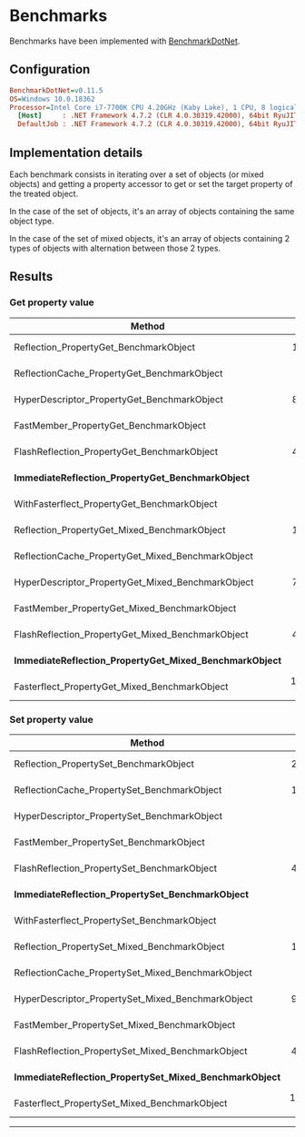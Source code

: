 # Benchmarks

Benchmarks have been implemented with [BenchmarkDotNet](https://github.com/dotnet/BenchmarkDotNet).

## Configuration

```ini 
BenchmarkDotNet=v0.11.5
OS=Windows 10.0.18362
Processor=Intel Core i7-7700K CPU 4.20GHz (Kaby Lake), 1 CPU, 8 logical and 4 physical cores
  [Host]     : .NET Framework 4.7.2 (CLR 4.0.30319.42000), 64bit RyuJIT-v4.8.3815.0
  DefaultJob : .NET Framework 4.7.2 (CLR 4.0.30319.42000), 64bit RyuJIT-v4.8.3815.0
```

## Implementation details

Each benchmark consists in iterating over a set of objects (or mixed objects) and getting a property accessor to get or set the target property of the treated object.

In the case of the set of objects, it's an array of objects containing the same object type.

In the case of the set of mixed objects, it's an array of objects containing 2 types of objects with alternation between those 2 types.

## Results

### Get property value

|                                                Method |         Mean |       Error |      StdDev | Ratio | RatioSD |
|------------------------------------------------------ |-------------:|------------:|------------:|------:|--------:|
|                Reflection_PropertyGet_BenchmarkObject |    161.82 us |   2.8856 us |   2.6992 us |  1.00 |    0.00 |
|           ReflectionCache_PropertyGet_BenchmarkObject |     87.94 us |   0.9080 us |   0.8494 us |  0.54 |    0.01 |
|           HyperDescriptor_PropertyGet_BenchmarkObject |    827.82 us |   2.9013 us |   2.7138 us |  5.12 |    0.09 |
|                FastMember_PropertyGet_BenchmarkObject |     87.99 us |   1.2164 us |   1.0783 us |  0.54 |    0.01 |
|           FlashReflection_PropertyGet_BenchmarkObject |    437.09 us |   4.3506 us |   4.0696 us |  2.70 |    0.05 |
|       **ImmediateReflection_PropertyGet_BenchmarkObject** |     **74.13 us** |   **1.1393 us** |   **0.8895 us** |  **0.46** |    **0.01** |
|           WithFasterflect_PropertyGet_BenchmarkObject |     85.21 us |   0.5650 us |   0.5008 us |  0.53 |    0.01 |
|          Reflection_PropertyGet_Mixed_BenchmarkObject |    101.79 us |   1.4084 us |   1.2485 us |  0.63 |    0.01 |
|     ReflectionCache_PropertyGet_Mixed_BenchmarkObject |     44.76 us |   0.1915 us |   0.1698 us |  0.28 |    0.00 |
|     HyperDescriptor_PropertyGet_Mixed_BenchmarkObject |    766.16 us |  10.4081 us |   8.6912 us |  4.73 |    0.09 |
|          FastMember_PropertyGet_Mixed_BenchmarkObject |     76.63 us |   0.3050 us |   0.2704 us |  0.47 |    0.01 |
|     FlashReflection_PropertyGet_Mixed_BenchmarkObject |    463.26 us |   6.3032 us |   5.8961 us |  2.86 |    0.06 |
| **ImmediateReflection_PropertyGet_Mixed_BenchmarkObject** |     **67.88 us** |   **0.6324 us** |   **0.5606 us** |  **0.42** |    **0.01** |
|         Fasterflect_PropertyGet_Mixed_BenchmarkObject | 14,693.05 us | 330.8783 us | 570.7487 us | 90.35 |    4.35 |

### Set property value

|                                                Method |         Mean |      Error |     StdDev | Ratio | RatioSD |
|------------------------------------------------------ |-------------:|-----------:|-----------:|------:|--------:|
|                Reflection_PropertySet_BenchmarkObject |    235.83 us |  2.4116 us |  2.0138 us |  1.00 |    0.00 |
|           ReflectionCache_PropertySet_BenchmarkObject |    167.53 us |  1.7663 us |  1.5657 us |  0.71 |    0.01 |
|           HyperDescriptor_PropertySet_BenchmarkObject |  1,054.13 us | 11.7559 us | 10.4213 us |  4.47 |    0.04 |
|                FastMember_PropertySet_BenchmarkObject |     93.97 us |  0.8061 us |  0.6293 us |  0.40 |    0.00 |
|           FlashReflection_PropertySet_BenchmarkObject |    447.69 us |  7.8387 us |  7.3324 us |  1.90 |    0.03 |
|       **ImmediateReflection_PropertySet_BenchmarkObject** |     **78.97 us** |  **0.8561 us** |  **0.7149 us** |  **0.33** |    **0.00** |
|           WithFasterflect_PropertySet_BenchmarkObject |     92.46 us |  1.8772 us |  2.3740 us |  0.40 |    0.01 |
|          Reflection_PropertySet_Mixed_BenchmarkObject |    144.99 us |  2.3385 us |  2.0730 us |  0.61 |    0.01 |
|     ReflectionCache_PropertySet_Mixed_BenchmarkObject |     83.63 us |  0.4110 us |  0.3643 us |  0.35 |    0.00 |
|     HyperDescriptor_PropertySet_Mixed_BenchmarkObject |    953.34 us |  9.3168 us |  8.2591 us |  4.05 |    0.04 |
|          FastMember_PropertySet_Mixed_BenchmarkObject |     79.13 us |  0.7507 us |  0.7022 us |  0.34 |    0.00 |
|     FlashReflection_PropertySet_Mixed_BenchmarkObject |    464.35 us |  9.2689 us | 10.3024 us |  1.98 |    0.06 |
| **ImmediateReflection_PropertySet_Mixed_BenchmarkObject** |     **71.93 us** |  **0.8027 us** |  **0.7115 us** |  **0.30** |    **0.00** |
|         Fasterflect_PropertySet_Mixed_BenchmarkObject | 14,004.96 us | 69.2554 us | 57.8314 us | 59.39 |    0.66 |

---